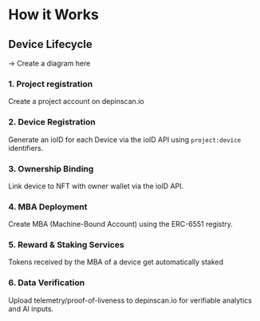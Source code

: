 # How it Works

## Device Lifecycle

-> Create a diagram here

### **1. Project registration**

Create a project account on depinscan.io

### **2. Device Registration**

Generate an ioID for each Device via the ioID API using `project:device` identifiers.

### **3. Ownership Binding**

Link device to NFT with owner wallet via the ioID API.

### **4. MBA Deployment**

Create MBA (Machine-Bound Account) using the ERC-6551 registry.

### **5. Reward & Staking Services**

Tokens received by the MBA of a device get automatically staked

### **6. Data Verification**

Upload telemetry/proof-of-liveness to depinscan.io for verifiable analytics and AI inputs.



